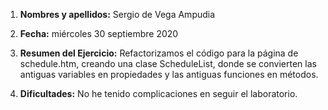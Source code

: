 1. **Nombres y apellidos:** Sergio de Vega Ampudia

2. **Fecha:** miércoles 30 septiembre 2020

3. **Resumen del Ejercicio:** Refactorizamos el código para la página de schedule.htm, creando una clase ScheduleList, donde se convierten las antiguas variables en propiedades y las antiguas funciones en métodos.

4. **Dificultades:** No he tenido complicaciones en seguir el laboratorio.